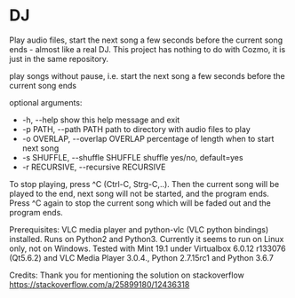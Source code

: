 # DJ
Play audio files, start the next song a few seconds before the current song ends - almost like a real DJ.
This project has nothing to do with Cozmo, it is just in the same repository. 

play songs without pause, i.e. start the next song a few seconds before the current song ends

optional arguments:

*  -h, --help            show this help message and exit
*  -p PATH, --path PATH  path to directory with audio files to play
*  -o OVERLAP, --overlap OVERLAP
                        percentage of length when to start next song
*  -s SHUFFLE, --shuffle SHUFFLE
                        shuffle yes/no, default=yes
*  -r RECURSIVE, --recursive RECURSIVE


To stop playing, press ^C (Ctrl-C, Strg-C,..). 
Then the current song will be played to the end, next song will not be started, and the program ends. 
Press ^C again to stop the current song which will be faded out and the program ends. 

Prerequisites: VLC media player and python-vlc (VLC python bindings) installed. Runs on Python2 and Python3. Currently it seems to run on Linux only, not on Windows. Tested with Mint 19.1 under Virtualbox 6.0.12 r133076 (Qt5.6.2) and VLC Media Player 3.0.4., Python 2.7.15rc1 and Python 3.6.7

Credits: Thank you for mentioning the solution on stackoverflow https://stackoverflow.com/a/25899180/12436318
